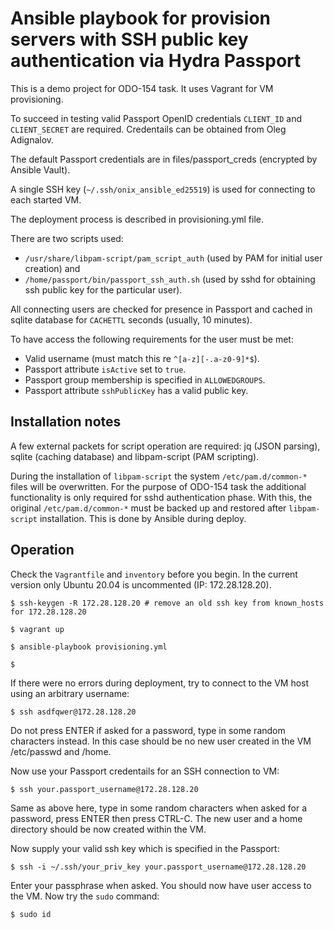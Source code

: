 # Ansible playbook for provision servers with SSH public key authentication via Hydra Passport

This is a demo project for ODO-154 task. It uses Vagrant for VM provisioning. 

To succeed in testing valid Passport OpenID credentials `CLIENT_ID` and `CLIENT_SECRET` are required.
Credentails can be obtained from Oleg Adignalov.

The default Passport credentials are in files/passport_creds (encrypted by Ansible Vault).

A single SSH key (`~/.ssh/onix_ansible_ed25519`) is used for connecting to each started VM.

The deployment process is described in provisioning.yml file.

There are two scripts used:
- `/usr/share/libpam-script/pam_script_auth` (used by PAM for initial user creation) and
- `/home/passport/bin/passport_ssh_auth.sh` (used by sshd for obtaining ssh public key for the particular user).

All connecting users are checked for presence in Passport and cached in sqlite database for `CACHETTL` seconds (usually, 10 minutes).

To have access the following requirements for the user must be met:
- Valid username (must match this re `^[a-z][-.a-z0-9]*$`).
- Passport attribute `isActive` set to `true`.
- Passport group membership is specified in `ALLOWEDGROUPS`.
- Passport attribute `sshPublicKey` has a valid public key.

## Installation notes

A few external packets for script operation are required: jq (JSON parsing), sqlite (caching database) and libpam-script (PAM scripting).

During the installation of `libpam-script` the system `/etc/pam.d/common-*` files will be overwritten. For the purpose of ODO-154 task the additional functionality is only required for sshd authentication phase. With this, the original `/etc/pam.d/common-*` must be backed up and restored after `libpam-script` installation. This is done by Ansible during deploy.

## Operation

Check the `Vagrantfile` and `inventory` before you begin.
In the current version only Ubuntu 20.04 is uncommented (IP: 172.28.128.20).

```
$ ssh-keygen -R 172.28.128.20 # remove an old ssh key from known_hosts for 172.28.128.20

$ vagrant up

$ ansible-playbook provisioning.yml

$
```

If there were no errors during deployment, try to connect to the VM host using an arbitrary username:

```
$ ssh asdfqwer@172.28.128.20
```

Do not press ENTER if asked for a password, type in some random characters instead.
In this case should be no new user created in the VM /etc/passwd and /home.

Now use your Passport credentails for an SSH connection to VM:

```
$ ssh your.passport_username@172.28.128.20
```

Same as above here, type in some random characters when asked for a password, press ENTER then press CTRL-C.
The new user and a home directory should be now created within the VM.

Now supply your valid ssh key which is specified in the Passport:

```
$ ssh -i ~/.ssh/your_priv_key your.passport_username@172.28.128.20
```

Enter your passphrase when asked. You should now have user access to the VM. Now try the `sudo` command:

```
$ sudo id
```

